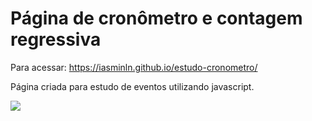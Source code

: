# Página de cronômetro e contagem regressiva

Para acessar: https://iasminln.github.io/estudo-cronometro/

Página criada para estudo de eventos utilizando javascript.

![][def]

[def]: https://cdn.discordapp.com/attachments/1003853007319990425/1136849420168732772/image.png